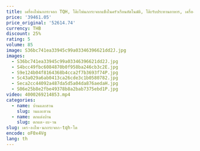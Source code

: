 ```yaml
---
title: เครื่องไพ่นกกระจอก TQH, โต๊ะไพ่นกกระจอกแข็งในครัวเรือนอัตโนมัติ, โต๊ะรับประทานอาหาร, เครื่องออลอินวันอเนกประสงค์, ป่านเงียบด้วย
price: '39461.05'
price_original: '52614.74'
currency: THB
discount: 25%
rating: 5
volume: 85
image: S36bc741ea33945c99a03346396621dd2J.jpg
images:
  - S36bc741ea33945c99a03346396621dd2J.jpg
  - S4bcc49fbc6084870b0f958ba246cb3c2E.jpg
  - S9e124b04f8164368b4cca2f7b3693f74P.jpg
  - Sc43a029a6ab0413ca26cde3c1b0580782.jpg
  - Seca2cc44092a487da5d5a04da876aedaH.jpg
  - S06e25b8e2fbe49378b8a2bab7375ebd1P.jpg
video: 4000269214853.mp4
categories:
  - name: บ้านและสวน
    slug: านและสวน
  - name: ตกแต่งบ้าน
    slug: ตกแต-งบ-าน
slug: เคร-องไพ-นกกระจอก-tqh-โต
encode: oF0x4Vg
lang: th
---
```

  